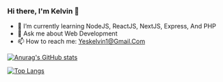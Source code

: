 ### Hi there, I'm Kelvin 👋

- 🌱 I’m currently learning NodeJS, ReactJS, NextJS, Express, And PHP
- 💬 Ask me about Web Development
- 📫 How to reach me: Yeskelvin1@Gmail.Com

[![Anurag's GitHub stats](https://github-readme-stats.vercel.app/api?username=JRSKelvin&show_icons=true&theme=cobalt&border_color=141E61)](https://github.com/anuraghazra/github-readme-stats)

[![Top Langs](https://github-readme-stats.vercel.app/api/top-langs/?username=JRSKelvin&layout=compact&theme=cobalt&border_color=141E61)](https://github.com/anuraghazra/github-readme-stats)

<!--
**JRSKelvin/JRSKelvin** is a ✨ _special_ ✨ repository because its `README.md` (this file) appears on your GitHub profile.

Here are some ideas to get you started:

- 🔭 I’m currently working on ...
- 🌱 I’m currently learning ...
- 👯 I’m looking to collaborate on ...
- 🤔 I’m looking for help with ...
- 💬 Ask me about ...
- 📫 How to reach me: ...
- 😄 Pronouns: ...
- ⚡ Fun fact: ...
-->
